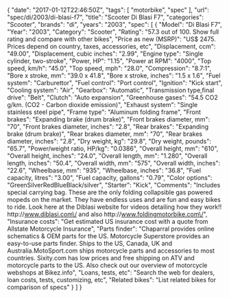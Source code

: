 {
    "date": "2017-01-12T22:46:50Z",
    "tags": [
        "motorbike",
        "spec"
    ],
    "url": "spec\/di\/2003\/di-blasi-f7",
    "title": "Scooter Di Blasi F7",
    "categories": "Scooter",
    "brands": "di",
    "years": "2003",
    "spec": [
        {
            "Model": "Di Blasi F7",
            "Year": "2003",
            "Category": "Scooter",
            "Rating": "57.3 out of 100. Show full rating and compare with other bikes",
            "Price as new (MSRP)": "US$ 2475.   Prices depend on country, taxes, accessories, etc",
            "Displacement, ccm": "49.00",
            "Displacement, cubic inches": "2.99",
            "Engine type": "Single cylinder, two-stroke",
            "Power, HP": "1.15",
            "Power at RPM": "4000",
            "Top speed, km\/h": "45.0",
            "Top speed, mph": "28.0",
            "Compression": "8.7:1",
            "Bore x stroke, mm": "39.0 x 41.8",
            "Bore x stroke, inches": "1.5 x 1.6",
            "Fuel system": "Carburettor",
            "Fuel control": "Port control",
            "Ignition": "Kick start",
            "Cooling system": "Air",
            "Gearbox": "Automatic",
            "Transmission type,final drive": "Belt",
            "Clutch": "Auto expansion",
            "Greenhouse gases": "54.5 CO2 g\/km. (CO2 - Carbon dioxide emission)",
            "Exhaust system": "Single stainless steel pipe",
            "Frame type": "Aluminum folding frame",
            "Front brakes": "Expanding brake (drum brake)",
            "Front brakes diameter, mm": "70",
            "Front brakes diameter, inches": "2.8",
            "Rear brakes": "Expanding brake (drum brake)",
            "Rear brakes diameter, mm": "70",
            "Rear brakes diameter, inches": "2.8",
            "Dry weight, kg": "29.8",
            "Dry weight, pounds": "65.7",
            "Power\/weight ratio, HP\/kg": "0.0386",
            "Overall height, mm": "610",
            "Overall height, inches": "24.0",
            "Overall length, mm": "1.280",
            "Overall length, inches": "50.4",
            "Overall width, mm": "575",
            "Overall width, inches": "22.6",
            "Wheelbase, mm": "935",
            "Wheelbase, inches": "36.8",
            "Fuel capacity, litres": "3.00",
            "Fuel capacity, gallons": "0.79",
            "Color options": "GreenSilverRedBlueBlack\/silver",
            "Starter": "Kick",
            "Comments": "Includes special carrying bag. These are the only folding collapsible gas powered mopeds on the market. They have endless uses and are fun and easy bikes to ride. Look here at the Diblasi website for videos detailing how they work!! http:\/\/www.diblasi.com\/ and also http:\/\/www.foldingmotorbike.com\/",
            "Insurance costs": "Get estimated US insurance cost with a quote from Allstate Motorcycle Insurance",
            "Parts finder": "Chaparral provides online schematics & OEM parts for the US.   Motorcycle Superstore provides an easy-to-use parts finder. Ships to the US, Canada, UK and Australia.MotoSport.com ships motorcycle parts and accessories to most countries.    Sixity.com has low prices and free shipping on ATV and motorcycle parts to the US. Also check out our overview of motorcycle webshops at Bikez.info",
            "Loans, tests, etc": "Search the web for dealers, loan costs, tests, customizing, etc",
            "Related bikes": "List related bikes for comparison of specs"
        }
    ]
}